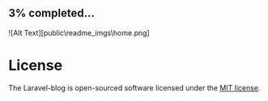 
## 3% completed...

![Alt Text][public\readme_imgs\home.png]


# License

The Laravel-blog is open-sourced software licensed under the [MIT license](https://opensource.org/licenses/MIT).


[def]: image_path